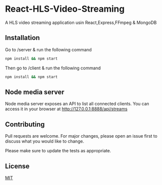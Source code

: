 # React-HLS-Video-Streaming

A HLS video streaming application usin React,Express,FFmpeg & MongoDB

## Installation

Go to /server & run the following command

```bash
npm install && npm start
```

Then go to /client & run the following command

```bash
npm install && npm start
```

## Node media server

Node media server exposes an API to list all connected clients. You can access it in your browser at http://127.0.0.1:8888/api/streams

## Contributing

Pull requests are welcome. For major changes, please open an issue first to discuss what you would like to change.

Please make sure to update the tests as appropriate.

## License

[MIT](https://choosealicense.com/licenses/mit/)
